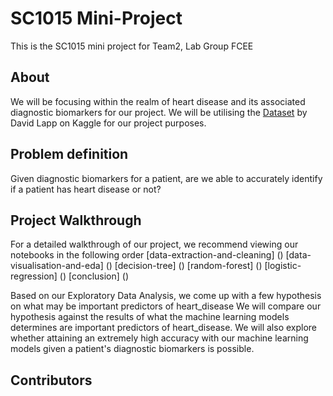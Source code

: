 # SC1015 Mini-Project
This is the SC1015 mini project for Team2, Lab Group FCEE

## About
We will be focusing within the realm of heart disease and its associated diagnostic biomarkers for our project.
We will be utilising the [Dataset](https://www.kaggle.com/datasets/johnsmith88/heart-disease-dataset) by David Lapp on Kaggle for our project purposes.

## Problem definition
Given diagnostic biomarkers for a patient, are we able to accurately identify if a patient has heart disease or not?

## Project Walkthrough
For a detailed walkthrough of our project, we recommend viewing our notebooks in the following order
[data-extraction-and-cleaning] ()
[data-visualisation-and-eda] ()
[decision-tree] ()
[random-forest] ()
[logistic-regression] ()
[conclusion] ()

Based on our Exploratory Data Analysis, we come up with a few hypothesis on what may be important predictors of heart_disease
We will compare our hypothesis against the results of what the machine learning models determines are important predictors of heart_disease.
We will also explore whether attaining an extremely high accuracy with our machine learning models given a patient's diagnostic biomarkers is possible.

## Contributors


